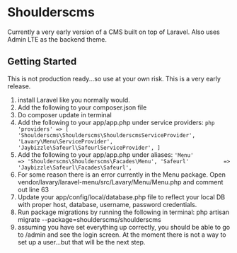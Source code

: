 # Shoulderscms
Currently a very early version of a CMS built on top of Laravel. Also uses Admin LTE as the backend theme.

## Getting Started
This is not production ready...so use at your own risk. This is a very early release.

1. install Laravel like you normally would.
2. Add the following to your composer.json file
3. Do composer update in terminal
4. Add the following to your app/app.php under service providers:
		```php
		'providers' => [
		    'Shoulderscms\Shoulderscms\ShoulderscmsServiceProvider',
			'Lavary\Menu\ServiceProvider',
			'Jaybizzle\Safeurl\SafeurlServiceProvider',
		]
		```
5. Add the following to your app/app.php under aliases:
		```
		'Menu'				=> 'Shoulderscms\Shoulderscms\Facades\Menu',
		'Safeurl'           => 'Jaybizzle\Safeurl\Facades\Safeurl',
		```
6. For some reason there is an error currently in the Menu package. Open vendor/lavary/laravel-menu/src/Lavary/Menu/Menu.php and comment out line 63
7. Update your app/config/local/database.php file to reflect your local DB with proper host, database, username, password credentials.
8. Run package migrations by running the following in terminal:
	php artisan migrate --package=shoulderscms/shoulderscms
9. assuming you have set everything up correctly, you should be able to go to /admin and see the login screen. At the moment there is not a way to set up a user...but that will be the next step.